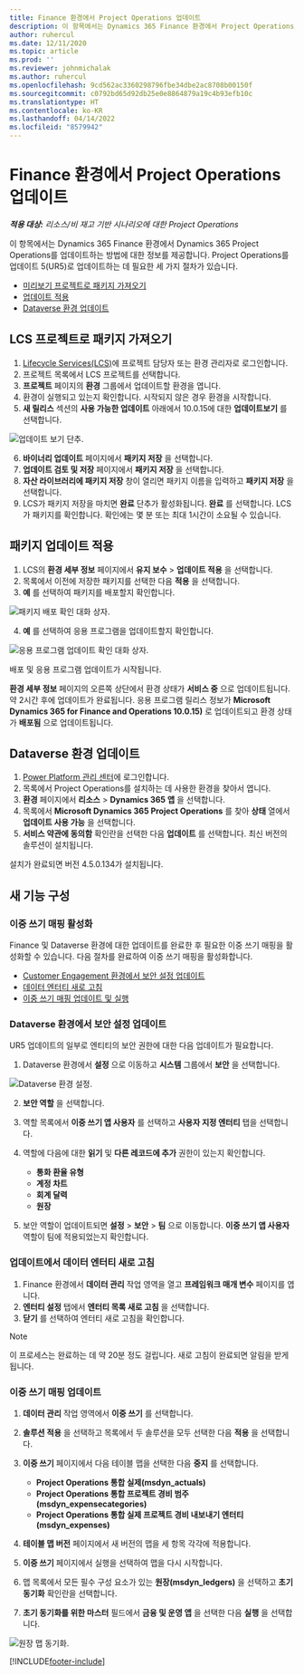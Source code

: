```yaml
---
title: Finance 환경에서 Project Operations 업데이트
description: 이 항목에서는 Dynamics 365 Finance 환경에서 Project Operations를 업데이트하는 방법에 대한 정보를 제공합니다.
author: ruhercul
ms.date: 12/11/2020
ms.topic: article
ms.prod: ''
ms.reviewer: johnmichalak
ms.author: ruhercul
ms.openlocfilehash: 9cd562ac3360298796fbe34dbe2ac8708b00150f
ms.sourcegitcommit: c0792bd65d92db25e0e8864879a19c4b93efb10c
ms.translationtype: HT
ms.contentlocale: ko-KR
ms.lasthandoff: 04/14/2022
ms.locfileid: "8579942"
---
```

# <a name="update-project-operations-in-your-finance-environment"></a>Finance 환경에서 Project Operations 업데이트

_**적용 대상:** 리소스/비 재고 기반 시나리오에 대한 Project Operations_


이 항목에서는 Dynamics 365 Finance 환경에서 Dynamics 365 Project Operations를 업데이트하는 방법에 대한 정보를 제공합니다. Project Operations를 업데이트 5(UR5)로 업데이트하는 데 필요한 세 가지 절차가 있습니다.

- [미리보기 프로젝트로 패키지 가져오기](#import)
- [업데이트 적용](#apply)
- [Dataverse 환경 업데이트](#update)

## <a name="import-the-package-into-your-lcs-project"></a><a name="import"></a>LCS 프로젝트로 패키지 가져오기

1. [Lifecycle Services(LCS)](https://lcs.dynamics.com/)에 프로젝트 담당자 또는 환경 관리자로 로그인합니다.
2. 프로젝트 목록에서 LCS 프로젝트를 선택합니다.
3. **프로젝트** 페이지의 **환경** 그룹에서 업데이트할 환경을 엽니다.
4. 환경이 실행되고 있는지 확인합니다. 시작되지 않은 경우 환경을 시작합니다.
5. **새 릴리스** 섹션의 **사용 가능한 업데이트** 아래에서 10.0.15에 대한 **업데이트보기** 를 선택합니다.

![업데이트 보기 단추.](media/view-update.png)

6. **바이너리 업데이트** 페이지에서 **패키지 저장** 을 선택합니다.
7. **업데이트 검토 및 저장** 페이지에서 **패키지 저장** 을 선택합니다.
8. **자산 라이브러리에 패키지 저장** 창이 열리면 패키지 이름을 입력하고 **패키지 저장** 을 선택합니다.
9. LCS가 패키지 저장을 마치면 **완료** 단추가 활성화됩니다. **완료** 를 선택합니다. LCS가 패키지를 확인합니다. 확인에는 몇 분 또는 최대 1시간이 소요될 수 있습니다.


## <a name="apply-the-package-update"></a><a name="apply"></a>패키지 업데이트 적용

1. LCS의 **환경 세부 정보** 페이지에서 **유지 보수** > **업데이트 적용** 을 선택합니다.
2. 목록에서 이전에 저장한 패키지를 선택한 다음 **적용** 을 선택합니다.
3. **예** 를 선택하여 패키지를 배포할지 확인합니다.

![패키지 배포 확인 대화 상자.](media/confirm-package-deployment.png)

4. **예** 를 선택하여 응용 프로그램을 업데이트할지 확인합니다.

![응용 프로그램 업데이트 확인 대화 상자.](media/confirm-application-update.png)

배포 및 응용 프로그램 업데이트가 시작됩니다. 

**환경 세부 정보** 페이지의 오른쪽 상단에서 환경 상태가 **서비스 중** 으로 업데이트됩니다. 약 2시간 후에 업데이트가 완료됩니다. 응용 프로그램 릴리스 정보가 **Microsoft Dynamics 365 for Finance and Operations 10.0.15)** 로 업데이트되고 환경 상태가 **배포됨** 으로 업데이트됩니다.


## <a name="update-your-dataverse-environment"></a><a name="update"></a>Dataverse 환경 업데이트

1. [Power Platform 관리 센터](https://admin.powerplatform.com/)에 로그인합니다.
2. 목록에서 Project Operations를 설치하는 데 사용한 환경을 찾아서 엽니다.
3. **환경** 페이지에서 **리소스** > **Dynamics 365 앱** 을 선택합니다.
4. 목록에서 **Microsoft Dynamics 365 Project Operations** 를 찾아 **상태** 열에서 **업데이트 사용 가능** 을 선택합니다.
5. **서비스 약관에 동의함** 확인란을 선택한 다음 **업데이트** 를 선택합니다. 최신 버전의 솔루션이 설치됩니다.

설치가 완료되면 버전 4.5.0.134가 설치됩니다.

## <a name="configure-new-features"></a>새 기능 구성

### <a name="enable-dual-write-mapping"></a>이중 쓰기 매핑 활성화

Finance 및 Dataverse 환경에 대한 업데이트를 완료한 후 필요한 이중 쓰기 매핑을 활성화할 수 있습니다. 다음 절차를 완료하여 이중 쓰기 매핑을 활성화합니다.

- [Customer Engagement 환경에서 보안 설정 업데이트](#security)
- [데이터 엔터티 새로 고침](#refresh)
- [이중 쓰기 매핑 업데이트 및 실행](#run)

### <a name="update-security-settings-on-the-dataverse-environment"></a><a name="security"></a>Dataverse 환경에서 보안 설정 업데이트

UR5 업데이트의 일부로 엔티티의 보안 권한에 대한 다음 업데이트가 필요합니다.

1. Dataverse 환경에서 **설정** 으로 이동하고 **시스템** 그룹에서 **보안** 을 선택합니다.

![Dataverse 환경 설정.](media/Picture21.png)

2. **보안 역할** 을 선택합니다.
3. 역할 목록에서 **이중 쓰기 앱 사용자** 를 선택하고 **사용자 지정 엔터티** 탭을 선택합니다. 
4. 역할에 다음에 대한 **읽기** 및 **다른 레코드에 추가** 권한이 있는지 확인합니다.

      - **통화 환율 유형**
      - **계정 차트** 
      - **회계 달력** 
      - **원장**

5. 보안 역할이 업데이트되면 **설정** > **보안** > **팀** 으로 이동합니다. **이중 쓰기 앱 사용자** 역할이 팀에 적용되었는지 확인합니다. 

### <a name="refresh-data-entities-from-the-update"></a><a name="refresh"></a>업데이트에서 데이터 엔터티 새로 고침

1. Finance 환경에서 **데이터 관리** 작업 영역을 열고 **프레임워크 매개 변수** 페이지를 엽니다.
2. **엔터티 설정** 탭에서 **엔터티 목록 새로 고침** 을 선택합니다.
3. **닫기** 를 선택하여 엔터티 새로 고침을 확인합니다.

 > [!NOTE]
 > 이 프로세스는 완료하는 데 약 20분 정도 걸립니다. 새로 고침이 완료되면 알림을 받게 됩니다.

### <a name="update-dual-write-mappings"></a><a name="run"></a>이중 쓰기 매핑 업데이트

1. **데이터 관리** 작업 영역에서 **이중 쓰기** 를 선택합니다.
2. **솔루션 적용** 을 선택하고 목록에서 두 솔루션을 모두 선택한 다음 **적용** 을 선택합니다.
3. **이중 쓰기** 페이지에서 다음 테이블 맵을 선택한 다음 **중지** 를 선택합니다.

    - **Project Operations 통합 실제(msdyn_actuals)**
    - **Project Operations 통합 프로젝트 경비 범주(msdyn_expensecategories)**
    - **Project Operations 통합 실제 프로젝트 경비 내보내기 엔터티(msdyn_expenses)**

4. **테이블 맵 버전** 페이지에서 새 버전의 맵을 세 항목 각각에 적용합니다.
5. **이중 쓰기** 페이지에서 실행을 선택하여 맵을 다시 시작합니다.
6. 맵 목록에서 모든 필수 구성 요소가 있는 **원장(msdyn_ledgers)** 을 선택하고 **초기 동기화** 확인란을 선택합니다. 
7. **초기 동기화를 위한 마스터** 필드에서 **금융 및 운영 앱** 을 선택한 다음 **실행** 을 선택합니다.
 
 ![원장 맵 동기화.](media/DW6.png)
 


[!INCLUDE[footer-include](../includes/footer-banner.md)]